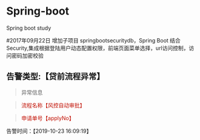 # Spring-boot
Spring boot study

#2017年09月22日
增加子项目 springbootsecuritydb，Spring Boot 结合 Security,集成根据登陆用户动态配置权限，前端页面菜单选择，url访问控制，访问密码加密校验

## 告警类型:【贷前流程异常】
> 异常信息  

>  <font color='comment'>流程名称【风控自动审批】</font>

>  <font color='comment'>申请单号【applyNo】</font>

告警时间：【2019-10-23 16:09:19】
